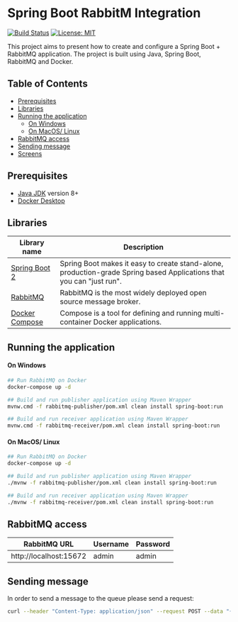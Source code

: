 # Spring Boot RabbitM Integration

[![Build Status](https://github.com/vadymdev716/spring-boot-rabbitmq-integration/workflows/Java%20CI%20with%20Maven/badge.svg?branch=master)](https://github.com/vadymdev716/spring-boot-rabbitmq-integration/actions?query=workflow%3A%22Java+CI+with+Maven%22)
[![License: MIT](https://img.shields.io/badge/License-MIT-yellow.svg)](https://github.com/vadymdev716/spring-boot-java-swing-reservations/blob/master/LICENSE)

This project aims to present how to create and configure a Spring Boot + RabbitMQ application.
The project is built using Java, Spring Boot, RabbitMQ and Docker.

## Table of Contents

- [Prerequisites](#prerequisites)
- [Libraries](#libraries)
- [Running the application](#running-the-application)
  - [On Windows](#on-windows)
  - [On MacOS/ Linux](#on-macos-linux)
- [RabbitMQ access](#rabbitmq-access)
- [Sending message](#sending-message)
- [Screens](#screens)

## Prerequisites

- [Java JDK](https://www.oracle.com/pl/java/technologies/javase-downloads.html) version 8+
- [Docker Desktop](https://www.docker.com/products/docker-desktop)

## Libraries

| Library name                                            | Description                                                                                                          |
| ------------------------------------------------------- | -------------------------------------------------------------------------------------------------------------------- |
| [Spring Boot 2](https://spring.io/projects/spring-boot) | Spring Boot makes it easy to create stand-alone, production-grade Spring based Applications that you can "just run". |
| [RabbitMQ](https://www.rabbitmq.com/)                   | RabbitMQ is the most widely deployed open source message broker.                                                     |
| [Docker Compose](https://docs.docker.com/compose/)      | Compose is a tool for defining and running multi-container Docker applications.                                      |

## Running the application

#### On Windows

```bash
## Run RabbitMQ on Docker
docker-compose up -d

## Build and run publisher application using Maven Wrapper
mvnw.cmd -f rabbitmq-publisher/pom.xml clean install spring-boot:run

## Build and run receiver application using Maven Wrapper
mvnw.cmd -f rabbitmq-receiver/pom.xml clean install spring-boot:run
```

#### On MacOS/ Linux

```bash
## Run RabbitMQ on Docker
docker-compose up -d

## Build and run publisher application using Maven Wrapper
./mvnw -f rabbitmq-publisher/pom.xml clean install spring-boot:run

## Build and run receiver application using Maven Wrapper
./mvnw -f rabbitmq-receiver/pom.xml clean install spring-boot:run
```

## RabbitMQ access

| RabbitMQ URL           | Username | Password |
| ---------------------- | -------- | -------- |
| http://localhost:15672 | admin    | admin    |

## Sending message

In order to send a message to the queue please send a request:

```bash
curl --header "Content-Type: application/json" --request POST --data "{\"firstName\":\"John\",\"lastName\":\"Black\"}" http://localhost:8080/api/messages
```
